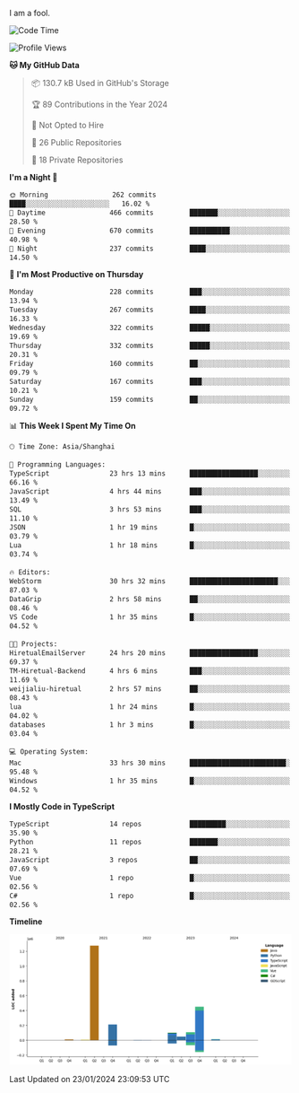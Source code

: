 I am a fool.

<!--START_SECTION:waka-->
![Code Time](http://img.shields.io/badge/Code%20Time-1%2C141%20hrs%2050%20mins-blue)

![Profile Views](http://img.shields.io/badge/Profile%20Views-0-blue)

**🐱 My GitHub Data** 

> 📦 130.7 kB Used in GitHub's Storage 
 > 
> 🏆 89 Contributions in the Year 2024
 > 
> 🚫 Not Opted to Hire
 > 
> 📜 26 Public Repositories 
 > 
> 🔑 18 Private Repositories 
 > 
**I'm a Night 🦉** 

```text
🌞 Morning                262 commits         ████░░░░░░░░░░░░░░░░░░░░░   16.02 % 
🌆 Daytime                466 commits         ███████░░░░░░░░░░░░░░░░░░   28.50 % 
🌃 Evening                670 commits         ██████████░░░░░░░░░░░░░░░   40.98 % 
🌙 Night                  237 commits         ████░░░░░░░░░░░░░░░░░░░░░   14.50 % 
```
📅 **I'm Most Productive on Thursday** 

```text
Monday                   228 commits         ███░░░░░░░░░░░░░░░░░░░░░░   13.94 % 
Tuesday                  267 commits         ████░░░░░░░░░░░░░░░░░░░░░   16.33 % 
Wednesday                322 commits         █████░░░░░░░░░░░░░░░░░░░░   19.69 % 
Thursday                 332 commits         █████░░░░░░░░░░░░░░░░░░░░   20.31 % 
Friday                   160 commits         ██░░░░░░░░░░░░░░░░░░░░░░░   09.79 % 
Saturday                 167 commits         ███░░░░░░░░░░░░░░░░░░░░░░   10.21 % 
Sunday                   159 commits         ██░░░░░░░░░░░░░░░░░░░░░░░   09.72 % 
```


📊 **This Week I Spent My Time On** 

```text
🕑︎ Time Zone: Asia/Shanghai

💬 Programming Languages: 
TypeScript               23 hrs 13 mins      █████████████████░░░░░░░░   66.16 % 
JavaScript               4 hrs 44 mins       ███░░░░░░░░░░░░░░░░░░░░░░   13.49 % 
SQL                      3 hrs 53 mins       ███░░░░░░░░░░░░░░░░░░░░░░   11.10 % 
JSON                     1 hr 19 mins        █░░░░░░░░░░░░░░░░░░░░░░░░   03.79 % 
Lua                      1 hr 18 mins        █░░░░░░░░░░░░░░░░░░░░░░░░   03.74 % 

🔥 Editors: 
WebStorm                 30 hrs 32 mins      ██████████████████████░░░   87.03 % 
DataGrip                 2 hrs 58 mins       ██░░░░░░░░░░░░░░░░░░░░░░░   08.46 % 
VS Code                  1 hr 35 mins        █░░░░░░░░░░░░░░░░░░░░░░░░   04.52 % 

🐱‍💻 Projects: 
HiretualEmailServer      24 hrs 20 mins      █████████████████░░░░░░░░   69.37 % 
TM-Hiretual-Backend      4 hrs 6 mins        ███░░░░░░░░░░░░░░░░░░░░░░   11.69 % 
weijialiu-hiretual       2 hrs 57 mins       ██░░░░░░░░░░░░░░░░░░░░░░░   08.43 % 
lua                      1 hr 24 mins        █░░░░░░░░░░░░░░░░░░░░░░░░   04.02 % 
databases                1 hr 3 mins         █░░░░░░░░░░░░░░░░░░░░░░░░   03.04 % 

💻 Operating System: 
Mac                      33 hrs 30 mins      ████████████████████████░   95.48 % 
Windows                  1 hr 35 mins        █░░░░░░░░░░░░░░░░░░░░░░░░   04.52 % 
```

**I Mostly Code in TypeScript** 

```text
TypeScript               14 repos            █████████░░░░░░░░░░░░░░░░   35.90 % 
Python                   11 repos            ███████░░░░░░░░░░░░░░░░░░   28.21 % 
JavaScript               3 repos             ██░░░░░░░░░░░░░░░░░░░░░░░   07.69 % 
Vue                      1 repo              █░░░░░░░░░░░░░░░░░░░░░░░░   02.56 % 
C#                       1 repo              █░░░░░░░░░░░░░░░░░░░░░░░░   02.56 % 
```



**Timeline**

![Lines of Code chart](https://raw.githubusercontent.com/VeejaLiu/VeejaLiu/master/assets/bar_graph.png)


 Last Updated on 23/01/2024 23:09:53 UTC
<!--END_SECTION:waka-->
